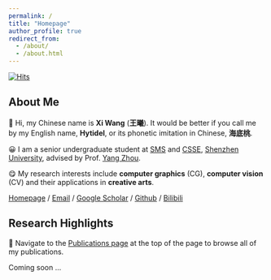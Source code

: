 ```yaml
---
permalink: /
title: "Homepage"
author_profile: true
redirect_from: 
  - /about/
  - /about.html
---
```


[![Hits](https://hits.seeyoufarm.com/api/count/incr/badge.svg?url=https%3A%2F%2Fhytidel.github.io&count_bg=%23FACDFF&title_bg=%23C171B8&icon=apachecassandra.svg&icon_color=%235F1F56&title=Visit&edge_flat=false)](https://hits.seeyoufarm.com)

## About Me

🤣 Hi, my Chinese name is **Xi Wang** (**王曦**). 
It would be better if you call me by my English name, **Hytidel**, or its phonetic imitation in Chinese, **海底桃**.

😀 I am a senior undergraduate student at [SMS](https://math.szu.edu.cn/) and [CSSE](https://csse.szu.edu.cn/), [Shenzhen University](https://www.szu.edu.cn/), 
advised by Prof. [Yang Zhou](https://zhouyangvcc.github.io/). 

😋 My research interests include **computer graphics** (CG), **computer vision** (CV) and their applications in **creative arts**.

[Homepage](https://hytidel.github.io/) / [Email](hytidel333@gmail.com) / [Google Scholar]() / [Github](https://github.com/hytidel) / [Bilibili](https://space.bilibili.com/382329676)

## Research Highlights

🧐 Navigate to the [Publications page](https://hytidel.github.io//publications) at the top of the page to browse all of my publications. 

Coming soon ...

